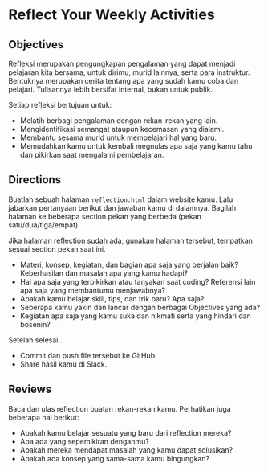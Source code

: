 # Reflect Your Weekly Activities

## Objectives

Refleksi merupakan pengungkapan pengalaman yang dapat menjadi pelajaran kita bersama, untuk dirimu, murid lainnya, serta para instruktur. Bentuknya merupakan cerita tentang apa yang sudah kamu coba dan pelajari. Tulisannya lebih bersifat internal, bukan untuk publik.

Setiap refleksi bertujuan untuk:

- Melatih berbagi pengalaman dengan rekan-rekan yang lain.
- Mengidentifikasi semangat ataupun kecemasan yang dialami.
- Membantu sesama murid untuk mempelajari hal yang baru.
- Memudahkan kamu untuk kembali megnulas apa saja yang kamu tahu dan pikirkan saat mengalami pembelajaran.

## Directions

Buatlah sebuah halaman `reflection.html` dalam website kamu. Lalu jabarkan pertanyaan berikut dan jawaban kamu di dalamnya. Bagilah halaman ke beberapa section pekan yang berbeda (pekan satu/dua/tiga/empat).

Jika halaman reflection sudah ada, gunakan halaman tersebut, tempatkan sesuai section pekan saat ini.

- Materi, konsep, kegiatan, dan bagian apa saja yang berjalan baik? Keberhasilan dan masalah apa yang kamu hadapi?
- Hal apa saja yang terpikirkan atau tanyakan saat coding? Referensi lain apa saja yang membantumu menjawabnya?
- Apakah kamu belajar skill, tips, dan trik baru? Apa saja?
- Seberapa kamu yakin dan lancar dengan berbagai Objectives yang ada?
- Kegiatan apa saja yang kamu suka dan nikmati serta yang hindari dan bosenin?

Setelah selesai...

- Commit dan push file tersebut ke GitHub.
- Share hasil kamu di Slack.

## Reviews

Baca dan ulas reflection buatan rekan-rekan kamu. Perhatikan juga beberapa hal berikut:

- Apakah kamu belajar sesuatu yang baru dari reflection mereka?
- Apa ada yang sepemikiran denganmu?
- Apakah mereka mendapat masalah yang kamu dapat solusikan?
- Apakah ada konsep yang sama-sama kamu bingungkan?
